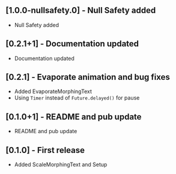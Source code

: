 ## [1.0.0-nullsafety.0] - Null Safety added

- Null Safety added

## [0.2.1+1] - Documentation updated

- Documentation updated

## [0.2.1] - Evaporate animation and bug fixes

- Added EvaporateMorphingText
- Using `Timer` instead of `Future.delayed()` for pause


## [0.1.0+1] - README and pub update

- README and pub update

## [0.1.0] - First release

- Added ScaleMorphingText and Setup


